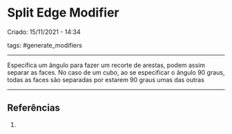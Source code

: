 # Split Edge Modifier
Criado: 15/11/2021 - 14:34

tags: #generate_modifiers 

---

Especifica um ângulo para fazer um recorte de arestas, podem assim separar as faces. No caso de um cubo, ao se especificar o ângulo 90 graus,  todas as faces são separadas por estarem 90 graus umas das outras

---
## Referências
1.